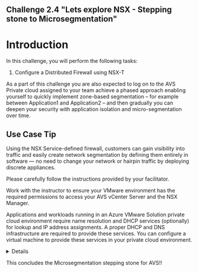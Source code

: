 Challenge 2.4
"Lets explore NSX - Stepping stone to Microsegmentation"
---

# Introduction

In this challenge, you will perform the following tasks:

1. Configure a Distributed Firewall using NSX-T

As a part of this challenge you are also expected to log on to the AVS Private cloud assigned to your team achieve a phased approach enabling yourself to quickly implement zone-based segmentation – for example between Application1 and Application2 – and then gradually you can deepen your security with application isolation and micro-segmentation over time.

## Use Case Tip 

Using the NSX Service-defined firewall, customers can gain visibility into traffic and easily create network segmentation by defining them entirely in software — no need to change your network or hairpin traffic by deploying discrete appliances. 

Please carefully follow the instructions provided by your facilitator. 

Work with the instructor to ensure your VMware environment has the required permissions to access your AVS vCenter Server and the NSX Manager.

Applications and workloads running in an Azure VMware Solution private cloud environment require name resolution and DHCP services (optionally) for lookup and IP address assignments. A proper DHCP and DNS infrastructure are required to provide these services. You can configure a virtual machine to provide these services in your private cloud environment.

<details>

## Create a Distributed firewall

Ensure the following predeployed VMs are already deployed within the AVS vCenter server 

mhack-tinycore-DFW1
&
mhack-tinycore-DFW2

1.	From your browser, log in with admin privileges to an NSX Manager at https://<nsx-manager-ip-address>.

2.	Go to Inventory > Groups > Add Group 
 
3.	Add a group name as Application1 and then press Set Members

![](/Images/NSX/NSX_image10.png)
 
4.	Add the IP of mhack-tinycore-DFW1  VM IP to this group and the press apply

![](/Images/NSX/NSX_image11.png)
 
5.	Then press save button
 
![](/Images/NSX/NSX_image12.png)

6.	Now create a second Application group and click set members

![](/Images/NSX/NSX_image13.png)
 
7.	Click the IP addresses and then provide the IP address of the AVS mhack-tinycore-DFW2 VM and then press apply

![](/Images/NSX/NSX_image14.png)
 
8.	Select Security > Distributed Firewall from the navigation panel.

9.	Click Add Policy

![](/Images/NSX/NSX_image15.png)
 
10.	Enter a Name for the new policy section.

![](/Images/NSX/NSX_image16.png)
 
11.	Click Add Rule
 
![](/Images/NSX/NSX_image17.png)

12.	Set source for the rule by selecting the first Application group and then press apply

![](/Images/NSX/NSX_image18.png)
 
13.	Set destination for the rule by selecting the first Application group and then press apply

![](/Images/NSX/NSX_image19.png)
 
14.	Keep the action as Allow and then press publish

![](/Images/NSX/NSX_image20.png)

15.	One you firewall rule has been published, ping the mhack-tinycore-DFW2 VM from mhack-tinycore-DFW1 VM. We should notice that the ping is going through

16.	Now come back to the distributed firewall and set the action to reject

17.	Now ping the mhack-tinycore-DFW2 VM from mhack-tinycore-DFW1 VM. We should notice that the ping is blocked

This proves the distributed firewall rule between the 2 application groups

</details>

This concludes the Microsegmentation stepping stone for AVS!!

